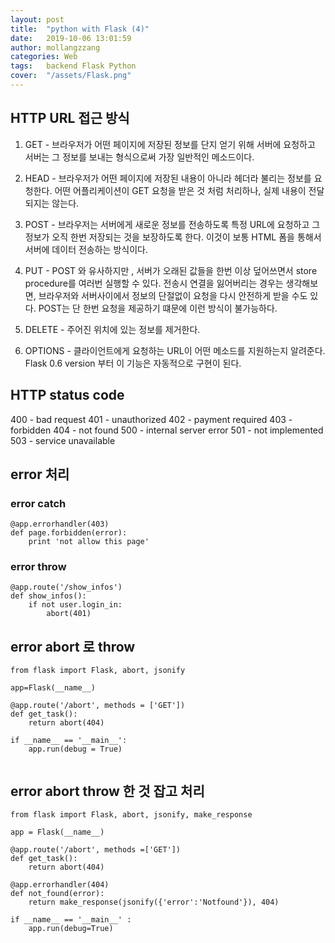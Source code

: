 ```yaml
---
layout: post
title:  "python with Flask (4)"
date:   2019-10-06 13:01:59
author: mollangzzang
categories: Web
tags:	backend Flask Python
cover:  "/assets/Flask.png"
---
```


## **HTTP URL 접근 방식**

1. GET - 브라우저가 어떤 페이지에 저장된 정보를 단지 얻기 위해 서버에 요청하고 서버는 그 정보를 보내는 형식으로써 가장 일반적인 메소드이다.

2. HEAD - 브라우저가 어떤 페이지에 저장된 내용이 아니라 헤더라 불리는 정보를 요청한다. 어떤 어플리케이션이 GET 요청을 받은 것 처럼 처리하나, 실제 내용이 전달 되지는 않는다.

3. POST - 브라우저는 서버에게 새로운 정보를 전송하도록 특정 URL에 요청하고 그 정보가 오직 한번 저장되는 것을 보장하도록 한다. 이것이 보통 HTML 폼을 통해서 서버에 데이터 전송하는 방식이다.

4. PUT - POST 와 유사하지만 , 서버가 오래된 값들을 한번 이상 덮어쓰면서 store procedure를 여러번 실행할 수 있다. 전송시 연결을 잃어버리는 경우는 생각해보면, 브라우저와 서버사이에서 정보의 단절없이 요청을 다시 안전하게 받을 수도 있다. POST는 단 한번 요청을 제공하기 떄문에 이런 방식이 불가능하다.

5. DELETE - 주어진 위치에 있는 정보를 제거한다.

6. OPTIONS - 클라이언트에게 요청하는 URL이 어떤 메소드를 지원하는지 알려준다. Flask 0.6 version 부터 이 기능은 자동적으로 구현이 된다.

## **HTTP status code**

400 - bad request
401 - unauthorized
402 - payment required
403 - forbidden
404 - not found
500 - internal server error
501 - not implemented
503 - service unavailable

## error 처리

### error catch
```
@app.errorhandler(403)
def page.forbidden(error):
    print 'not allow this page'
```

### error throw

```
@app.route('/show_infos')
def show_infos():
    if not user.login_in:
        abort(401)

```

## error abort 로 throw

```
from flask import Flask, abort, jsonify

app=Flask(__name__)

@app.route('/abort', methods = ['GET'])
def get_task():
    return abort(404)

if __name__ == '__main__':
    app.run(debug = True)


```

## error abort throw 한 것 잡고 처리

```
from flask import Flask, abort, jsonify, make_response

app = Flask(__name__)

@app.route('/abort', methods =['GET'])
def get_task():
    return abort(404)

@app.errorhandler(404)
def not_found(error):
    return make_response(jsonify({'error':'Notfound'}), 404)

if __name__ == '__main__' :
    app.run(debug=True)
```
